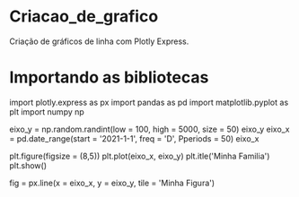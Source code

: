 # Criacao_de_grafico
Criação de gráficos de linha com Plotly Express.

# Importando as bibliotecas
import plotly.express as px
import pandas as pd
import matplotlib.pyplot as plt
import numpy np

eixo_y = np.random.randint(low = 100, high = 5000, size = 50)
eixo_y
eixo_x = pd.date_range(start = '2021-1-1', freq = 'D', Pperiods = 50)
eixo_x

plt.figure(figsize = (8,5))
plt.plot(eixo_x, eixo_y)
plt.itle('Minha Familia')
plt.show()

fig = px.line(x = eixo_x, y = eixo_y, tile = 'Minha Figura')
